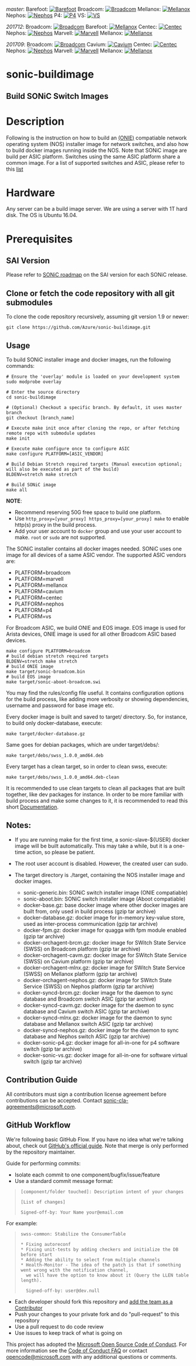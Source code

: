 *master*:
Barefoot: [![Barefoot](https://sonic-jenkins.westus2.cloudapp.azure.com/job/barefoot/job/buildimage-bf-all/badge/icon)](https://sonic-jenkins.westus2.cloudapp.azure.com/job/barefoot/job/buildimage-bf-all)
Broadcom: [![Broadcom](https://sonic-jenkins.westus2.cloudapp.azure.com/job/broadcom/job/buildimage-brcm-all/badge/icon)](https://sonic-jenkins.westus2.cloudapp.azure.com/job/broadcom/job/buildimage-brcm-all)
Mellanox: [![Mellanox](https://sonic-jenkins.westus2.cloudapp.azure.com/job/mellanox/job/buildimage-mlnx-all/badge/icon)](https://sonic-jenkins.westus2.cloudapp.azure.com/job/mellanox/job/buildimage-mlnx-all)
Nephos: [![Nephos](https://sonic-jenkins.westus2.cloudapp.azure.com/job/nephos/job/buildimage-nephos-all/badge/icon)](https://sonic-jenkins.westus2.cloudapp.azure.com/job/nephos/job/buildimage-nephos-all)
P4: [![P4](https://sonic-jenkins.westus2.cloudapp.azure.com/job/p4/job/buildimage-p4-all/badge/icon)](https://sonic-jenkins.westus2.cloudapp.azure.com/job/p4/job/buildimage-p4-all)
VS: [![VS](https://sonic-jenkins.westus2.cloudapp.azure.com/job/vs/job/buildimage-vs-all/badge/icon)](https://sonic-jenkins.westus2.cloudapp.azure.com/job/vs/job/buildimage-vs-all)

*201712*:
Broadcom: [![Broadcom](https://sonic-jenkins.westus2.cloudapp.azure.com/job/broadcom/job/buildimage-brcm-201712/badge/icon)](https://sonic-jenkins.westus2.cloudapp.azure.com/job/broadcom/job/buildimage-brcm-201712/)
Barefoot: [![Mellanox](https://sonic-jenkins.westus2.cloudapp.azure.com/job/barefoot/job/buildimage-bf-201712/badge/icon)](https://sonic-jenkins.westus2.cloudapp.azure.com/job/barefoot/job/buildimage-bf-201712/)
Centec: [![Centec](https://sonic-jenkins.westus2.cloudapp.azure.com/job/centec/job/buildimage-centec-201712/badge/icon)](https://sonic-jenkins.westus2.cloudapp.azure.com/job/centec/job/buildimage-centec-201712/)
Nephos: [![Nephos](https://sonic-jenkins.westus2.cloudapp.azure.com/job/nephos/job/buildimage-nephos-201712/badge/icon)](https://sonic-jenkins.westus2.cloudapp.azure.com/job/nephos/job/buildimage-nephos-201712/)
Marvell: [![Marvell](https://sonic-jenkins.westus2.cloudapp.azure.com/job/marvell/job/buildimage-mrvl-201712/badge/icon)](https://sonic-jenkins.westus2.cloudapp.azure.com/job/marvell/job/buildimage-mrvl-201712/)
Mellanox: [![Mellanox](https://sonic-jenkins.westus2.cloudapp.azure.com/job/mellanox/job/buildimage-mlnx-201712/badge/icon)](https://sonic-jenkins.westus2.cloudapp.azure.com/job/mellanox/job/buildimage-mlnx-201712/)

*201709*: 
Broadcom: [![Broadcom](https://sonic-jenkins.westus2.cloudapp.azure.com/job/broadcom/job/buildimage-brcm-201709/badge/icon)](https://sonic-jenkins.westus2.cloudapp.azure.com/job/broadcom/job/buildimage-brcm-201709/)
Cavium: [![Cavium](https://sonic-jenkins.westus2.cloudapp.azure.com/job/cavium/job/buildimage-cavm-201709/badge/icon)](https://sonic-jenkins.westus2.cloudapp.azure.com/job/cavium/job/buildimage-cavm-201709/)
Centec: [![Centec](https://sonic-jenkins.westus2.cloudapp.azure.com/job/centec/job/buildimage-centec-201709/badge/icon)](https://sonic-jenkins.westus2.cloudapp.azure.com/job/centec/job/buildimage-centec-201709/)
Nephos: [![Nephos](https://sonic-jenkins.westus2.cloudapp.azure.com/job/nephos/job/buildimage-nephos-201709/badge/icon)](https://sonic-jenkins.westus2.cloudapp.azure.com/job/nephos/job/buildimage-nephos-201709/)
Marvell: [![Marvell](https://sonic-jenkins.westus2.cloudapp.azure.com/job/marvell/job/buildimage-mrvl-201709/badge/icon)](https://sonic-jenkins.westus2.cloudapp.azure.com/job/marvell/job/buildimage-mrvl-201709/)
Mellanox: [![Mellanox](https://sonic-jenkins.westus2.cloudapp.azure.com/job/mellanox/job/buildimage-mlnx-201709/badge/icon)](https://sonic-jenkins.westus2.cloudapp.azure.com/job/mellanox/job/buildimage-mlnx-201709/)

# sonic-buildimage

## Build SONiC Switch Images

# Description 

Following is the instruction on how to build an [(ONIE)](https://github.com/opencomputeproject/onie) compatiable network operating system (NOS) installer image for network switches, and also how to build docker images running inside the NOS. Note that SONiC image are build per ASIC platform. Switches using the same ASIC platform share a common image. For a list of supported switches and ASIC, please refer to this [list](https://github.com/Azure/SONiC/wiki/Supported-Devices-and-Platforms)

# Hardware
Any server can be a build image server. We are using a server with 1T hard disk. The OS is Ubuntu 16.04.

# Prerequisites

## SAI Version 
Please refer to [SONiC roadmap](https://github.com/Azure/SONiC/wiki/Sonic-Roadmap-Planning) on the SAI version for each SONiC release. 

## Clone or fetch the code repository with all git submodules
To clone the code repository recursively, assuming git version 1.9 or newer:

    git clone https://github.com/Azure/sonic-buildimage.git

## Usage

To build SONiC installer image and docker images, run the following commands:

    # Ensure the 'overlay' module is loaded on your development system
    sudo modprobe overlay

    # Enter the source directory
    cd sonic-buildimage

    # (Optional) Checkout a specific branch. By default, it uses master branch
    git checkout [branch_name]

    # Execute make init once after cloning the repo, or after fetching remote repo with submodule updates
    make init

    # Execute make configure once to configure ASIC
    make configure PLATFORM=[ASIC_VENDOR]

    # Build Debian Stretch required targets (Manual execution optional; will also be executed as part of the build)
    BLDENV=stretch make stretch

    # Build SONiC image
    make all

 **NOTE**:

- Recommend reserving 50G free space to build one platform.
- Use `http_proxy=[your_proxy] https_proxy=[your_proxy] make` to enable http(s) proxy in the build process.
- Add your user account to `docker` group and use your user account to make. `root` or `sudo` are not supported.

The SONiC installer contains all docker images needed. SONiC uses one image for all devices of a same ASIC vendor. The supported ASIC vendors are:

- PLATFORM=broadcom
- PLATFORM=marvell 
- PLATFORM=mellanox
- PLATFORM=cavium
- PLATFORM=centec
- PLATFORM=nephos
- PLATFORM=p4
- PLATFORM=vs

For Broadcom ASIC, we build ONIE and EOS image. EOS image is used for Arista devices, ONIE image is used for all other Broadcom ASIC based devices. 

    make configure PLATFORM=broadcom
    # build debian stretch required targets
    BLDENV=stretch make stretch
    # build ONIE image
    make target/sonic-broadcom.bin
    # build EOS image
    make target/sonic-aboot-broadcom.swi

You may find the rules/config file useful. It contains configuration options for the build process, like adding more verbosity or showing dependencies, username and password for base image etc.

Every docker image is built and saved to target/ directory.
So, for instance, to build only docker-database, execute:

    make target/docker-database.gz

Same goes for debian packages, which are under target/debs/:

    make target/debs/swss_1.0.0_amd64.deb

Every target has a clean target, so in order to clean swss, execute:

    make target/debs/swss_1.0.0_amd64.deb-clean

It is recommended to use clean targets to clean all packages that are built together, like dev packages for instance. In order to be more familiar with build process and make some changes to it, it is recommended to read this short [Documentation](README.buildsystem.md).

## Notes:
- If you are running make for the first time, a sonic-slave-${USER} docker image will be built automatically.
This may take a while, but it is a one-time action, so please be patient.

- The root user account is disabled. However, the created user can sudo.

- The target directory is ./target, containing the NOS installer image and docker images.
  - sonic-generic.bin: SONiC switch installer image (ONIE compatiable)
  - sonic-aboot.bin: SONiC switch installer image (Aboot compatiable)
  - docker-base.gz: base docker image where other docker images are built from, only used in build process (gzip tar archive)
  - docker-database.gz: docker image for in-memory key-value store, used as inter-process communication (gzip tar archive)
  - docker-fpm.gz: docker image for quagga with fpm module enabled (gzip tar archive)
  - docker-orchagent-brcm.gz: docker image for SWitch State Service (SWSS) on Broadcom platform (gzip tar archive)
  - docker-orchagent-cavm.gz: docker image for SWitch State Service (SWSS) on Cavium platform (gzip tar archive)
  - docker-orchagent-mlnx.gz: docker image for SWitch State Service (SWSS) on Mellanox platform (gzip tar archive)
  - docker-orchagent-nephos.gz: docker image for SWitch State Service (SWSS) on Nephos platform (gzip tar archive)
  - docker-syncd-brcm.gz: docker image for the daemon to sync database and Broadcom switch ASIC (gzip tar archive)
  - docker-syncd-cavm.gz: docker image for the daemon to sync database and Cavium switch ASIC (gzip tar archive)
  - docker-syncd-mlnx.gz: docker image for the daemon to sync database and Mellanox switch ASIC (gzip tar archive)
  - docker-syncd-nephos.gz: docker image for the daemon to sync database and Nephos switch ASIC (gzip tar archive)
  - docker-sonic-p4.gz: docker image for all-in-one for p4 software switch (gzip tar archive)
  - docker-sonic-vs.gz: docker image for all-in-one for software virtual switch (gzip tar archive)

## Contribution Guide

All contributors must sign a contribution license agreement before contributions can be accepted.  Contact sonic-cla-agreements@microsoft.com.

## GitHub Workflow

We're following basic GitHub Flow. If you have no idea what we're talking about, check out [GitHub's official guide](https://guides.github.com/introduction/flow/). Note that merge is only performed by the repository maintainer.

Guide for performing commits:

* Isolate each commit to one component/bugfix/issue/feature
* Use a standard commit message format:

>     [component/folder touched]: Description intent of your changes
>
>     [List of changes]
>
> 	  Signed-off-by: Your Name your@email.com

For example:

>     swss-common: Stabilize the ConsumerTable
>
>     * Fixing autoreconf
>     * Fixing unit-tests by adding checkers and initialize the DB before start
>     * Adding the ability to select from multiple channels
>     * Health-Monitor - The idea of the patch is that if something went wrong with the notification channel,
>       we will have the option to know about it (Query the LLEN table length).
>
>       Signed-off-by: user@dev.null


* Each developer should fork this repository and [add the team as a Contributor](https://help.github.com/articles/adding-collaborators-to-a-personal-repository)
* Push your changes to your private fork and do "pull-request" to this repository
* Use a pull request to do code review
* Use issues to keep track of what is going on

This project has adopted the [Microsoft Open Source Code of Conduct](https://opensource.microsoft.com/codeofconduct/). For more information see the [Code of Conduct FAQ](https://opensource.microsoft.com/codeofconduct/faq/) or contact [opencode@microsoft.com](mailto:opencode@microsoft.com) with any additional questions or comments.
